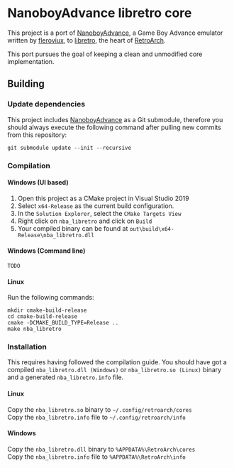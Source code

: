 # NanoboyAdvance libretro core

This project is a port of [NanoboyAdvance](https://github.com/fleroviux/NanoboyAdvance), a Game Boy Advance emulator
written by [fleroviux](https://github.com/fleroviux), to [libretro](https://www.libretro.com/), the heart of
[RetroArch](https://www.retroarch.com/).

This port pursues the goal of keeping a clean and unmodified core implementation.

## Building

### Update dependencies

This project includes [NanoboyAdvance](https://github.com/fleroviux/NanoboyAdvance) as a Git submodule, therefore you
should always execute the following command after pulling new commits from this repository:
```
git submodule update --init --recursive
```

### Compilation

#### Windows (UI based)

1) Open this project as a CMake project in Visual Studio 2019
2) Select `x64-Release` as the current build configuration.
3) In the `Solution Explorer`, select the `CMake Targets View`
4) Right click on `nba_libretro` and click on `Build`
5) Your compiled binary can be found at `out\build\x64-Release\nba_libretro.dll`

#### Windows (Command line)

`TODO`

#### Linux

Run the following commands:

```
mkdir cmake-build-release
cd cmake-build-release
cmake -DCMAKE_BUILD_TYPE=Release ..
make nba_libretro
```

### Installation

This requires having followed the compilation guide.
You should have got a compiled `nba_libretro.dll (Windows)` or `nba_libretro.so (Linux)` binary and a generated `nba_libretro.info` file.

#### Linux

Copy the `nba_libretro.so` binary to `~/.config/retroarch/cores`\
Copy the `nba_libretro.info` file to `~/.config/retroarch/info`

#### Windows

Copy the `nba_libretro.dll` binary to `%APPDATA%\RetroArch\cores`\
Copy the `nba_libretro.info` file to `%APPDATA%\RetroArch\info`
